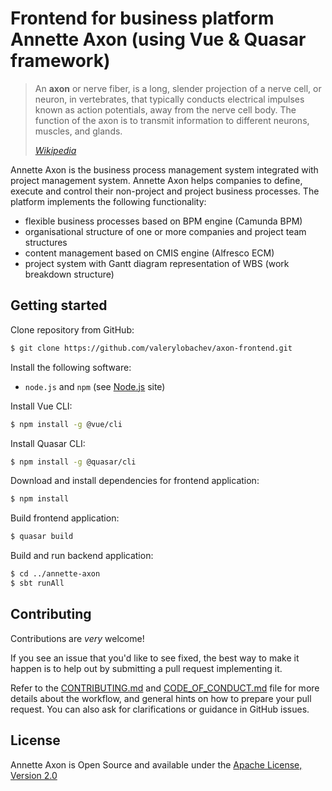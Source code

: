 # Frontend for business platform Annette Axon (using  Vue & Quasar framework)


> An **axon** or nerve fiber, is a long, slender projection of a nerve cell, or neuron, in vertebrates, that typically conducts electrical impulses known as action potentials, away from the nerve cell body. The function of the axon is to transmit information to different neurons, muscles, and glands.
>
> [*Wikipedia*](https://en.wikipedia.org/wiki/Axon)

Annette Axon is the business process management system integrated with project management system. 
Annette Axon helps companies to define, execute and control their non-project and project business processes. 
The platform implements the following functionality:

* flexible business processes based on BPM engine (Camunda BPM)
* organisational structure of one or more companies and project team structures
* content management based on CMIS engine (Alfresco ECM)
* project system with Gantt diagram representation of WBS (work breakdown structure)

## Getting started

Clone repository from GitHub:
```bash
$ git clone https://github.com/valerylobachev/axon-frontend.git
```

Install the following software:
* `node.js` and `npm` (see [Node.js](https://nodejs.org) site)

Install Vue CLI:
```bash
$ npm install -g @vue/cli
```

Install Quasar CLI:
```bash
$ npm install -g @quasar/cli
```

Download and install dependencies for frontend application:
```bash
$ npm install
```

Build frontend application:
```bash
$ quasar build
```

Build and run backend application:
```bash
$ cd ../annette-axon
$ sbt runAll
```


## Contributing

Contributions are *very* welcome!

If you see an issue that you'd like to see fixed, the best way to make it happen is to help out by submitting a pull request implementing it.

Refer to the [CONTRIBUTING.md](docs/CONTRIBUTING.md) and  [CODE_OF_CONDUCT.md](docs/CODE_OF_CONDUCT.md) file for more
 details about the workflow, and general hints on how to prepare your pull request. You can also ask for 
 clarifications or guidance in GitHub issues.


## License

Annette Axon is Open Source and available under the [Apache License, Version 2.0](https://www.apache.org/licenses/LICENSE-2.0)
